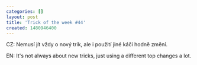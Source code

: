 ```yaml
---
categories: []
layout: post
title: 'Trick of the week #44'
created: 1480946400
---
```

CZ: Nemusí jít vždy o nový trik, ale i použití jiné káči hodně změní.<br />
EN: It's not always about new tricks, just using a different top changes a lot.<br />
<br />
<div class="youtube-player" data-id="KBzj5dyY5Os"></div>
